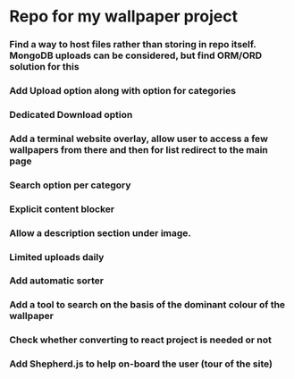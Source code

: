 # Repo for my wallpaper project

### Find a way to host files rather than storing in repo itself. MongoDB uploads can be considered, but find ORM/ORD solution for this
### Add Upload option along with option for categories
### Dedicated Download option
### Add a terminal website overlay, allow user to access a few wallpapers from there and then for list redirect to the main page
### Search option per category
### Explicit content blocker
### Allow a description section under image. 
### Limited uploads daily
### Add automatic sorter
### Add a tool to search on the basis of the dominant colour of the wallpaper
### Check whether converting to react project is needed or not
### Add Shepherd.js to help on-board the user (tour of the site)


